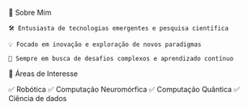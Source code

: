 👾 Sobre Mim

    🛠️ Entusiasta de tecnologias emergentes e pesquisa científica​

    💡 Focado em inovação e exploração de novos paradigmas​

    🚀 Sempre em busca de desafios complexos e aprendizado contínuo​

🎯 Áreas de Interesse

✅ Robótica
✅ Computação Neuromórfica
✅ Computação Quântica
✅ Ciência de dados
